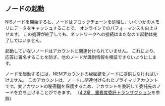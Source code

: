 ## ノードの起動

NISノードを開始すると、ノードはブロックチェーンを処理し、いくつかのメモリにデータをキャッシュすることで、
オンラインでのパフォーマンスを向上させます。 この処理が終了しても、ネットワークへの接続はまだなので起動は完了してはいません。

起動していないノードはアカウントに関連付けられていません。 これにより、
応答に署名することを防ぎ、他のノードが識別情報を検証できないようにします。

ノードを起動するには、NEMアカウントの秘密鍵をノードに提供しなければいけません。
 このアカウントは、ノードに関連付けられたプライマリアカウントです。実アカウントの秘密鍵を保護するため、アカウントを委託して委託先のノードを立ち上げることができます。
（[4.2章　重要度委託トランザクション](/Transactions/4.2.md)を参照)



